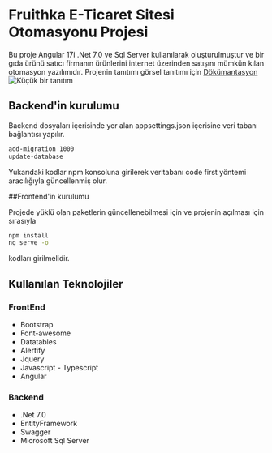 # Fruithka E-Ticaret Sitesi Otomasyonu Projesi
Bu proje Angular 17i .Net 7.0 ve Sql Server kullanılarak oluşturulmuştur ve bir gıda ürünü satıcı firmanın ürünlerini internet üzerinden satışını mümkün kılan otomasyon yazılımıdır.
Projenin tanıtımı görsel tanıtımı için [Dökümantasyon](https://github.com/Bayramtatl/TechCareer_HyperCompany_AngularProject/blob/master/Documents/Fruithka%20-%20Bayram%20Tatl%C4%B1.pdf)
![Küçük bir tanıtım](https://github.com/Bayramtatl/TechCareer_HyperCompany_AngularProject/blob/master/Documents/Bayramtatl_TechCareer_HyperCompany_AngularProjectvedier3sayfa-Kiisel-MicrosoftEdge2024-01-3023-27-52-ezgif.com-video-to-gif-converter.gif)
## Backend'in kurulumu
Backend dosyaları içerisinde yer alan appsettings.json içerisine veri tabanı bağlantısı yapılır.
```sh
add-migration 1000
update-database
```
Yukarıdaki kodlar npm konsoluna girilerek veritabanı code first yöntemi aracılığıyla güncellenmiş olur.

##Frontend'in kurulumu

Projede yüklü olan paketlerin güncellenebilmesi için ve projenin açılması için sırasıyla
```sh
npm install
ng serve -o
```
kodları girilmelidir.

## Kullanılan Teknolojiler
### FrontEnd
* Bootstrap
* Font-awesome
* Datatables
* Alertify
* Jquery
* Javascript - Typescript
* Angular
### Backend
* .Net 7.0
* EntityFramework
* Swagger
* Microsoft Sql Server
